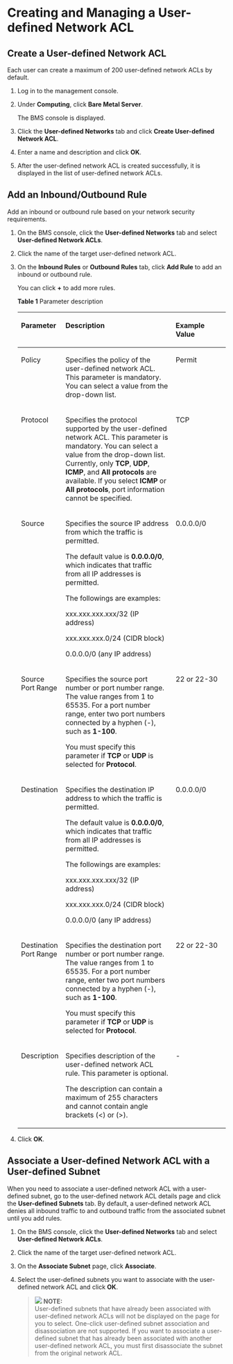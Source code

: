 # Creating and Managing a User-defined Network ACL<a name="EN-US_TOPIC_0161727557"></a>

## Create a User-defined Network ACL<a name="section6127738485"></a>

Each user can create a maximum of 200 user-defined network ACLs by default.

1.  Log in to the management console.
2.  Under  **Computing**, click  **Bare Metal Server**.

    The BMS console is displayed.

3.  Click the  **User-defined Networks**  tab and click  **Create User-defined Network ACL**.
4.  Enter a name and description and click  **OK**.
5.  After the user-defined network ACL is created successfully, it is displayed in the list of user-defined network ACLs.

## Add an Inbound/Outbound Rule<a name="section128685618819"></a>

Add an inbound or outbound rule based on your network security requirements.

1.  On the BMS console, click the  **User-defined Networks**  tab and select  **User-defined Network ACLs**.
2.  Click the name of the target user-defined network ACL.
3.  On the  **Inbound Rules**  or  **Outbound Rules**  tab, click  **Add Rule**  to add an inbound or outbound rule.

    You can click  **+**  to add more rules.

    **Table  1**  Parameter description

    <a name="table53776177585"></a>
    <table><thead align="left"><tr id="row237820178581"><th class="cellrowborder" valign="top" width="18.61186118611861%" id="mcps1.2.4.1.1"><p id="p037821765815"><a name="p037821765815"></a><a name="p037821765815"></a>Parameter</p>
    </th>
    <th class="cellrowborder" valign="top" width="54.88548854885489%" id="mcps1.2.4.1.2"><p id="p7378131710589"><a name="p7378131710589"></a><a name="p7378131710589"></a>Description</p>
    </th>
    <th class="cellrowborder" valign="top" width="26.502650265026507%" id="mcps1.2.4.1.3"><p id="p18378317155811"><a name="p18378317155811"></a><a name="p18378317155811"></a>Example Value</p>
    </th>
    </tr>
    </thead>
    <tbody><tr id="row5378141755817"><td class="cellrowborder" valign="top" width="18.61186118611861%" headers="mcps1.2.4.1.1 "><p id="p9378141711587"><a name="p9378141711587"></a><a name="p9378141711587"></a>Policy</p>
    </td>
    <td class="cellrowborder" valign="top" width="54.88548854885489%" headers="mcps1.2.4.1.2 "><p id="p153781317195820"><a name="p153781317195820"></a><a name="p153781317195820"></a>Specifies the policy of the user-defined network ACL. This parameter is mandatory. You can select a value from the drop-down list.</p>
    </td>
    <td class="cellrowborder" valign="top" width="26.502650265026507%" headers="mcps1.2.4.1.3 "><p id="p20378131715582"><a name="p20378131715582"></a><a name="p20378131715582"></a>Permit</p>
    </td>
    </tr>
    <tr id="row113781117155817"><td class="cellrowborder" valign="top" width="18.61186118611861%" headers="mcps1.2.4.1.1 "><p id="p43781617175815"><a name="p43781617175815"></a><a name="p43781617175815"></a>Protocol</p>
    </td>
    <td class="cellrowborder" valign="top" width="54.88548854885489%" headers="mcps1.2.4.1.2 "><p id="p1378161785817"><a name="p1378161785817"></a><a name="p1378161785817"></a>Specifies the protocol supported by the user-defined network ACL. This parameter is mandatory. You can select a value from the drop-down list. Currently, only <strong id="b16640142512192"><a name="b16640142512192"></a><a name="b16640142512192"></a>TCP</strong>, <strong id="b3177133214190"><a name="b3177133214190"></a><a name="b3177133214190"></a>UDP</strong>, <strong id="b311619360197"><a name="b311619360197"></a><a name="b311619360197"></a>ICMP</strong>, and <strong id="b63334101919"><a name="b63334101919"></a><a name="b63334101919"></a>All protocols</strong> are available. If you select <strong id="b374618119203"><a name="b374618119203"></a><a name="b374618119203"></a>ICMP</strong> or <strong id="b27461711182011"><a name="b27461711182011"></a><a name="b27461711182011"></a>All protocols</strong>, port information cannot be specified.</p>
    </td>
    <td class="cellrowborder" valign="top" width="26.502650265026507%" headers="mcps1.2.4.1.3 "><p id="p1137851713589"><a name="p1137851713589"></a><a name="p1137851713589"></a>TCP</p>
    </td>
    </tr>
    <tr id="row2037913177582"><td class="cellrowborder" valign="top" width="18.61186118611861%" headers="mcps1.2.4.1.1 "><p id="p33796174585"><a name="p33796174585"></a><a name="p33796174585"></a>Source</p>
    </td>
    <td class="cellrowborder" valign="top" width="54.88548854885489%" headers="mcps1.2.4.1.2 "><p id="p73791117165811"><a name="p73791117165811"></a><a name="p73791117165811"></a>Specifies the source IP address from which the traffic is permitted.</p>
    <p id="p18556334549"><a name="p18556334549"></a><a name="p18556334549"></a>The default value is <strong id="b842352706231637"><a name="b842352706231637"></a><a name="b842352706231637"></a>0.0.0.0/0</strong>, which indicates that traffic from all IP addresses is permitted.</p>
    <p id="p1219645618419"><a name="p1219645618419"></a><a name="p1219645618419"></a>The followings are examples:</p>
    <p id="p25741611556"><a name="p25741611556"></a><a name="p25741611556"></a>xxx.xxx.xxx.xxx/32 (IP address)</p>
    <p id="p66883501454"><a name="p66883501454"></a><a name="p66883501454"></a>xxx.xxx.xxx.0/24 (CIDR block)</p>
    <p id="p18163114966"><a name="p18163114966"></a><a name="p18163114966"></a>0.0.0.0/0 (any IP address)</p>
    </td>
    <td class="cellrowborder" valign="top" width="26.502650265026507%" headers="mcps1.2.4.1.3 "><p id="p18379617125816"><a name="p18379617125816"></a><a name="p18379617125816"></a>0.0.0.0/0</p>
    </td>
    </tr>
    <tr id="row937971705818"><td class="cellrowborder" valign="top" width="18.61186118611861%" headers="mcps1.2.4.1.1 "><p id="p837918178581"><a name="p837918178581"></a><a name="p837918178581"></a>Source Port Range</p>
    </td>
    <td class="cellrowborder" valign="top" width="54.88548854885489%" headers="mcps1.2.4.1.2 "><p id="p8379201712583"><a name="p8379201712583"></a><a name="p8379201712583"></a>Specifies the source port number or port number range. The value ranges from 1 to 65535. For a port number range, enter two port numbers connected by a hyphen (-), such as <strong id="b1058816183218"><a name="b1058816183218"></a><a name="b1058816183218"></a>1-100</strong>.</p>
    <p id="p2193381275"><a name="p2193381275"></a><a name="p2193381275"></a>You must specify this parameter if <strong id="b564942115216"><a name="b564942115216"></a><a name="b564942115216"></a>TCP</strong> or <strong id="b1165082115217"><a name="b1165082115217"></a><a name="b1165082115217"></a>UDP</strong> is selected for <strong id="b7651162120211"><a name="b7651162120211"></a><a name="b7651162120211"></a>Protocol</strong>.</p>
    </td>
    <td class="cellrowborder" valign="top" width="26.502650265026507%" headers="mcps1.2.4.1.3 "><p id="p19379101712588"><a name="p19379101712588"></a><a name="p19379101712588"></a>22 or 22-30</p>
    </td>
    </tr>
    <tr id="row737931711588"><td class="cellrowborder" valign="top" width="18.61186118611861%" headers="mcps1.2.4.1.1 "><p id="p193791017185818"><a name="p193791017185818"></a><a name="p193791017185818"></a>Destination</p>
    </td>
    <td class="cellrowborder" valign="top" width="54.88548854885489%" headers="mcps1.2.4.1.2 "><p id="p937916175584"><a name="p937916175584"></a><a name="p937916175584"></a>Specifies the destination IP address to which the traffic is permitted.</p>
    <p id="p12504122815917"><a name="p12504122815917"></a><a name="p12504122815917"></a>The default value is <strong id="b181491634122"><a name="b181491634122"></a><a name="b181491634122"></a>0.0.0.0/0</strong>, which indicates that traffic from all IP addresses is permitted.</p>
    <p id="p9504162811915"><a name="p9504162811915"></a><a name="p9504162811915"></a>The followings are examples:</p>
    <p id="p13504128394"><a name="p13504128394"></a><a name="p13504128394"></a>xxx.xxx.xxx.xxx/32 (IP address)</p>
    <p id="p85043281491"><a name="p85043281491"></a><a name="p85043281491"></a>xxx.xxx.xxx.0/24 (CIDR block)</p>
    <p id="p75047281491"><a name="p75047281491"></a><a name="p75047281491"></a>0.0.0.0/0 (any IP address)</p>
    </td>
    <td class="cellrowborder" valign="top" width="26.502650265026507%" headers="mcps1.2.4.1.3 "><p id="p18379917135812"><a name="p18379917135812"></a><a name="p18379917135812"></a>0.0.0.0/0</p>
    </td>
    </tr>
    <tr id="row20379171714584"><td class="cellrowborder" valign="top" width="18.61186118611861%" headers="mcps1.2.4.1.1 "><p id="p10379117195819"><a name="p10379117195819"></a><a name="p10379117195819"></a>Destination Port Range</p>
    </td>
    <td class="cellrowborder" valign="top" width="54.88548854885489%" headers="mcps1.2.4.1.2 "><p id="p1166811291122"><a name="p1166811291122"></a><a name="p1166811291122"></a>Specifies the destination port number or port number range. The value ranges from 1 to 65535. For a port number range, enter two port numbers connected by a hyphen (-), such as <strong id="b25574547217"><a name="b25574547217"></a><a name="b25574547217"></a>1-100</strong>.</p>
    <p id="p1766811294124"><a name="p1766811294124"></a><a name="p1766811294124"></a>You must specify this parameter if <strong id="b135951757192118"><a name="b135951757192118"></a><a name="b135951757192118"></a>TCP</strong> or <strong id="b459695710213"><a name="b459695710213"></a><a name="b459695710213"></a>UDP</strong> is selected for <strong id="b175977578214"><a name="b175977578214"></a><a name="b175977578214"></a>Protocol</strong>.</p>
    </td>
    <td class="cellrowborder" valign="top" width="26.502650265026507%" headers="mcps1.2.4.1.3 "><p id="p23791117145819"><a name="p23791117145819"></a><a name="p23791117145819"></a>22 or 22-30</p>
    </td>
    </tr>
    <tr id="row173434529593"><td class="cellrowborder" valign="top" width="18.61186118611861%" headers="mcps1.2.4.1.1 "><p id="p143437520593"><a name="p143437520593"></a><a name="p143437520593"></a>Description</p>
    </td>
    <td class="cellrowborder" valign="top" width="54.88548854885489%" headers="mcps1.2.4.1.2 "><p id="p23432052145916"><a name="p23432052145916"></a><a name="p23432052145916"></a>Specifies description of the user-defined network ACL rule. This parameter is optional.</p>
    <p id="p1157715115137"><a name="p1157715115137"></a><a name="p1157715115137"></a>The description can contain a maximum of 255 characters and cannot contain angle brackets (&lt;) or (&gt;).</p>
    </td>
    <td class="cellrowborder" valign="top" width="26.502650265026507%" headers="mcps1.2.4.1.3 "><p id="p4343652185912"><a name="p4343652185912"></a><a name="p4343652185912"></a>-</p>
    </td>
    </tr>
    </tbody>
    </table>

4.  Click  **OK**.

## Associate a User-defined Network ACL with a User-defined Subnet<a name="section113777104910"></a>

When you need to associate a user-defined network ACL with a user-defined subnet, go to the user-defined network ACL details page and click the  **User-defined Subnets**  tab. By default, a user-defined network ACL denies all inbound traffic to and outbound traffic from the associated subnet until you add rules.

1.  On the BMS console, click the  **User-defined Networks**  tab and select  **User-defined Network ACLs**.
2.  Click the name of the target user-defined network ACL.
3.  On the  **Associate Subnet**  page, click  **Associate**.
4.  Select the user-defined subnets you want to associate with the user-defined network ACL and click  **OK**.

    >![](/images/icon-note.gif) **NOTE:**   
    >User-defined subnets that have already been associated with user-defined network ACLs will not be displayed on the page for you to select. One-click user-defined subnet association and disassociation are not supported. If you want to associate a user-defined subnet that has already been associated with another user-defined network ACL, you must first disassociate the subnet from the original network ACL.  


